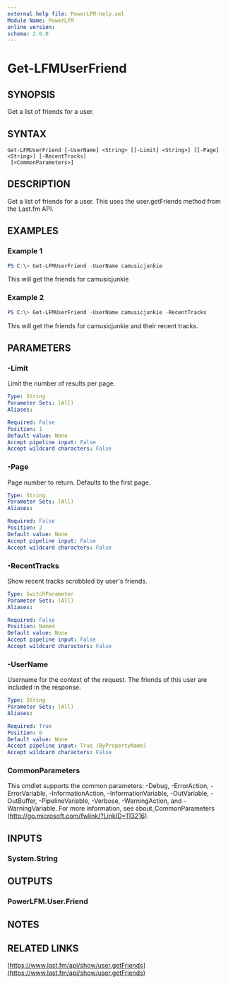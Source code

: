 ```yaml
---
external help file: PowerLFM-help.xml
Module Name: PowerLFM
online version:
schema: 2.0.0
---
```


# Get-LFMUserFriend

## SYNOPSIS
Get a list of friends for a user.

## SYNTAX

```
Get-LFMUserFriend [-UserName] <String> [[-Limit] <String>] [[-Page] <String>] [-RecentTracks]
 [<CommonParameters>]
```

## DESCRIPTION
Get a list of friends for a user. This uses the user.getFriends method from the Last.fm API.

## EXAMPLES

### Example 1
```powershell
PS C:\> Get-LFMUserFriend -UserName camusicjunkie
```

This will get the friends for camusicjunkie

### Example 2
```powershell
PS C:\> Get-LFMUserFriend -UserName camusicjunkie -RecentTracks
```

This will get the friends for camusicjunkie and their recent tracks.

## PARAMETERS

### -Limit
Limit the number of results per page.

```yaml
Type: String
Parameter Sets: (All)
Aliases:

Required: False
Position: 1
Default value: None
Accept pipeline input: False
Accept wildcard characters: False
```

### -Page
Page number to return. Defaults to the first page.

```yaml
Type: String
Parameter Sets: (All)
Aliases:

Required: False
Position: 2
Default value: None
Accept pipeline input: False
Accept wildcard characters: False
```

### -RecentTracks
Show recent tracks scrobbled by user's friends.

```yaml
Type: SwitchParameter
Parameter Sets: (All)
Aliases:

Required: False
Position: Named
Default value: None
Accept pipeline input: False
Accept wildcard characters: False
```

### -UserName
Username for the context of the request. The friends of this user are included in the response.

```yaml
Type: String
Parameter Sets: (All)
Aliases:

Required: True
Position: 0
Default value: None
Accept pipeline input: True (ByPropertyName)
Accept wildcard characters: False
```

### CommonParameters
This cmdlet supports the common parameters: -Debug, -ErrorAction, -ErrorVariable, -InformationAction, -InformationVariable, -OutVariable, -OutBuffer, -PipelineVariable, -Verbose, -WarningAction, and -WarningVariable.
For more information, see about_CommonParameters (http://go.microsoft.com/fwlink/?LinkID=113216).

## INPUTS

### System.String

## OUTPUTS

### PowerLFM.User.Friend

## NOTES

## RELATED LINKS

[https://www.last.fm/api/show/user.getFriends](https://www.last.fm/api/show/user.getFriends)
